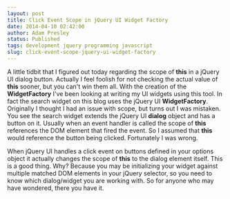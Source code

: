 ```yaml
---
layout: post
title: Click Event Scope in jQuery UI Widget Factory
date: 2014-04-10 02:42:00
author: Adam Presley
status: Published
tags: development jquery programming javascript
slug: click-event-scope-jquery-ui-widget-factory
---
```


A little tidbit that I figured out today regarding the scope of **this** in a jQuery UI dialog button. Actually I feel foolish for not checking the actual value of **this** sooner, but you can't win them all. With the creation of the **WidgetFactory** I've been looking at writing my UI widgets using this tool. In fact the search widget on this blog uses the jQuery UI **WidgetFactory**. Originally I thought I had an issue with scope, but turns out I was mistaken. You see the search widget extends the jQuery UI **dialog** object and has a button on it. Usually when an event handler is called the scope of **this** references the DOM element that fired the event. So I assumed that **this** would reference the button being clicked. Fortunately I was wrong.

When jQuery UI handles a click event on buttons defined in your options object it actually changes the scope of **this** to the dialog element itself. This is a good thing. Why? Because you may be initializing your widget against multiple matched DOM elements in your jQuery selector, so you need to know which dialog/widget you are working with. So for anyone who may have wondered, there you have it. 